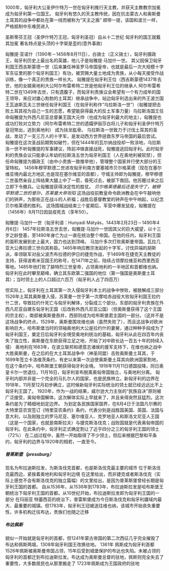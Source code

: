 1000年，匈牙利大公圣伊什特万一世在匈牙利推行天主教，并获天主教教宗加冕成为匈牙利第一位国王。
匈牙利有悠久的天主教传统，因在抗击蒙古人和奥斯曼土耳其的战争中都处在第一线而被称为“天主之盾”
顺带一提，该国和波兰一样，严格抵制中东难民进入

圣斯蒂芬王冠（圣伊什特万王冠，匈牙利圣冠）自从十二世纪 匈牙利的国王就戴其加冕 著名特点是头顶的十字架是歪的(意外事故)

匈雅提·亚诺什（1390年－1456年8月11日），白骑士（正义骑士），匈牙利摄政王，匈牙利历史上最出名的英雄，他儿子是匈雅提·马加什一世。
其父因保卫匈牙利国王西吉斯蒙德一世（后来兼任神圣罗马帝国皇帝，也就是最后一次大规模十字军东征里的那个匈牙利国王）有功，被赏赐大量土地成为贵族，从小每天接受作战训练，像一个真正的贵族一样长大。
匈雅提在匈牙利王位（西吉斯蒙德1437年去世，他的女婿奥地利大公阿尔布雷希特二世是他匈牙利王位的继承人 阿尔布雷希特二世在1349年去世，只有遗腹子，而匈牙利贵族议会希望有一个有力成年的国王领导，来应对雄心勃勃的土耳其）继承战争中，站边匈牙利选出来的外王波兰国王瓦迪斯瓦夫三世继任匈牙利国王（在匈牙利称作“乌拉斯洛一世”）（匈雅提把击败土耳其视为自己一生的志愿，希望能获得最大的反土军事力量）乌拉斯洛国王任命匈雅提为外西凡尼亚总督兼王国大元帅（也成为匈牙利最大的地主），匈雅提也成功打败对立势力（阿尔布雷希特二世的遗孀伊丽莎白将儿子和匈牙利圣伊什特万皇冠带出，逃到奥地利） 成为扶龙肱骨。
乌拉斯洛一世致力于讨伐土耳其的圣战，发动了一支三万人的十字军，是发动西方世界拯救东罗马帝国的最后尝试。
匈雅提在这次圣战前期势如破竹，但在1444年的瓦尔纳战役却一败涂地，乌拉斯洛一世不听匈雅提的军事建议，阵前冲锋直接战死，匈雅提逃回匈牙利。此时匈牙利的贵族会议只能承认年幼的拉斯洛五世为匈牙利国王（人在奥地利被软禁），但任命匈雅提为摄政王（由中小贵族一致推举他），管理整个国家并行使大部分的王室特权。
1456年穆罕默德二世进攻匈牙利南方要塞城市贝尔格莱德（现在在塞尔维亚境内最北方地区,也是现在塞尔维亚的首都），守城主帅即为匈雅提，穆罕穆德二世虽然亲自上阵结果大腿上中了一箭，昏死过去，被部下救回。他苏醒过来之后立即下令撤兵。让匈雅提获得决定性的胜仗。
*贝尔格莱德最后还是失守了，被穆罕默德二世的曾孙，苏莱曼大帝攻陷*
这场战役前教皇命令欧洲教会在中午敲响他们的钟声，为那些正在战斗的人祈福；战胜后基督教堂的钟声在中午响起，以纪念贝尔格莱德的胜利。
这场围城战结束三个星期后，军营中爆发鼠疫，匈雅提在（1456年）8月11日因鼠疫死去（享年50）。

匈雅提·马加什一世（匈牙利语：Hunyadi Mátyás，1443年2月23日－1490年4月6日）
1457年拉斯洛五世去世，匈雅提·马加什一世因其父的巨大威望，以十三岁之龄登基，至1490年身亡为止一直在统治整个帝国。在他的任内，匈牙利王国的面积发展到史上最大，国力也达到顶峰。
马加什多次打败奥斯曼帝国。瓦拉几亚大公弗拉德三世向其称臣。1465年响应教宗发起的十字军，讨伐异端的胡斯派，率领联军对岳父波杰布拉德的伊日的捷克作战，于1469年在捷克天主教徒的支持，获得波希米亚国王的称号，在1471年之前，陆续占领摩拉维亚和西里西亚等地。1485年他打败了腓特烈三世皇帝，占领奥地利的一半地区和首都维也纳。匈牙利在此时攀至巅峰，确立其东欧第二强国的地位（第一强国是奥斯曼土耳其）；当时领土上的人口超过六百万（匈牙利人占了四百万）

但实际上，匈牙利在土耳其第一次入侵匈牙利本土的战争中惨败，被肢解成三部分
1526年土耳其奥斯曼入侵，苏莱曼一世于第一次摩哈赤战役大败匈牙利国王拉约什二世，导致拉约什死亡与匈牙利解体，分裂成三个部分。东部的匈牙利贵族在外西凡尼亚自建东匈牙利王国（后改称外西凡尼亚公国）（但奥斯曼获得了这个王国的宗主权），南部被奥斯曼吞并，西部则成为哈布斯堡君主国的一部分。（这并不是这场战争的终点，1529年，奥斯曼围攻维也纳（虽然失败了），而且这战争对欧洲影响巨大，哈布斯堡当时的领袖奥地利大公是拉约什的妻舅，通过种种手段成为了匈牙利国王，奠定日后匈牙利全境受奥地利统治的基础，匈牙利从此在四百年内丧失了独立性，奥斯曼在东欧获得立足之地，开始了对中欧长达一百五十年的持续入侵）
奥地利在1683年，在波立联邦和德意志诸侯的援军支持下，在维也纳之战中大胜奥斯曼，在之后的在大土耳其战争中（神圣同盟）击败奥斯曼土耳其，于1699年签立卡洛维茨条约，有史以来第一次迫使奥斯曼土耳其向欧洲国家割地，在这个条约中，哈布斯堡王朝获得匈牙利全境。
1918年11月11日德国投降，同日奥皇卡尔一世退位，11月16日，匈牙利宣布脱离奥匈帝国独立，与奥地利分离。
匈牙利内部并非是一个完全的马扎尔人的国家，也是民族林立。新匈牙利的边界在1918年，11月至12月初步确立，这时候新匈牙利实际统治的领土就已经远远比不上匈牙利王国了。
1920年，作为一战的结果，威尔逊大力主张的“民族自决”原则被广泛接受，奥匈帝国解体。这次解体实际上早就来了，并且来得突然且猛烈。这次条约是为了精细地划定边界。
为划定各民族国家国界，在6月4日于法国凡尔赛的大特里亚农宫签订《特里亚农条约》条约，代表分别是战胜国美国、英国、法国与意大利，以及刚独立的罗马尼亚、塞尔维亚人、克罗地亚人和斯洛文尼亚人王国（这是一个国家，也就是南斯拉夫）与捷克斯洛伐克；战败国就是代表奥匈帝国的匈牙利。在此条约中，匈牙利正式确定割让了近乎四分之三的匈牙利王国的领土（72%）
在二战过程中，虽然一开始取得了不少领土，但后来根据巴黎和平条约，匈牙利的边界与1920年的相若，一直至今。


##### 普莱斯堡（pressburg）
现名为布拉迪斯拉发，为斯洛伐克首都，也是斯洛伐克最主要的城市
位于斯洛伐克最西边，紧挨着奥地利和匈牙利边境
在这里给出，而非捷克或者斯洛伐克（实际上感觉不会有斯洛伐克的独立篇幅）的文里给出，是因为普莱斯堡曾经长期是匈牙利王国的首都。
自从1536年，从1536年到1783年，布拉迪斯拉发是哈布斯堡王朝统治下匈牙利王国的首都。从10世纪开始，布拉迪斯拉发即为匈牙利王国的一部分
在玛丽亚 特蕾西亚的统治下，普雷斯堡成为今日斯洛伐克和匈牙利疆域内最大、最重要的城镇。但1783年，匈牙利王冠被送往维也纳，该城市开始丧失重要性，许多机构迁往布达，贵族们也随之迁移

##### 布达佩斯
貌似一开始就是匈牙利的首都，但1241年蒙古帝国的第二次西征几乎完全摧毁了布达和佩斯两城，1308年匈牙利国王改换驻地。
1361年 佩斯成为匈牙利首都
1526年佩斯被奥斯曼帝国占领，15年后受到城堡保护的布达也失陷。未被占领的匈牙利的首都迁到布拉迪斯拉发。布达成为奥斯曼总督的驻地，佩斯则完全失去了重要性，大多数居民也从那里搬走了
1723年佩斯成为王国政府的驻地
